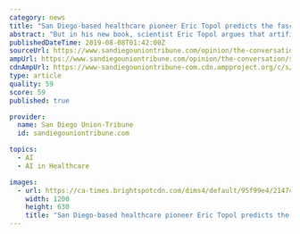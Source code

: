 ```yaml
---
category: news
title: "San Diego-based healthcare pioneer Eric Topol predicts the fascinating future of medicine"
abstract: "But in his new book, scientist Eric Topol argues that artificial intelligence can actually make healthcare more human. “Most people don’t expect that you could take technology and enhance humanity, but I actually think that’s the case,” Topol said ..."
publishedDateTime: 2019-08-08T01:42:00Z
sourceUrl: https://www.sandiegouniontribune.com/opinion/the-conversation/story/2019-08-07/dr-eric-topol-on-how-humans-should-embrace-artificial-intelligence-in-medicine
ampUrl: https://www.sandiegouniontribune.com/opinion/the-conversation/story/2019-08-07/dr-eric-topol-on-how-humans-should-embrace-artificial-intelligence-in-medicine?_amp=true
cdnAmpUrl: https://www-sandiegouniontribune-com.cdn.ampproject.org/c/s/www.sandiegouniontribune.com/opinion/the-conversation/story/2019-08-07/dr-eric-topol-on-how-humans-should-embrace-artificial-intelligence-in-medicine?_amp=true
type: article
quality: 59
score: 59
published: true

provider:
  name: San Diego Union-Tribune
  id: sandiegouniontribune.com

topics:
  - AI
  - AI in Healthcare

images:
  - url: https://ca-times.brightspotcdn.com/dims4/default/95f99e4/2147483647/strip/true/crop/1024x538+0+48/resize/1200x630!/quality/90/?url=https%3A%2F%2Fca-times.brightspotcdn.com%2F76%2Fcb%2F4e7aa41245748003dc069ee14f65%2Feric-topol.JPG
    width: 1200
    height: 630
    title: "San Diego-based healthcare pioneer Eric Topol predicts the fascinating future of medicine"
---
```


